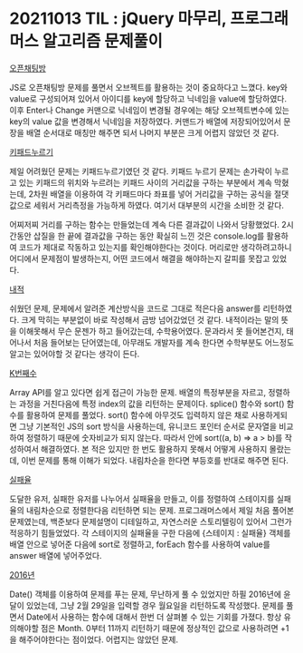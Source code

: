 # 20211013 TIL : jQuery 마무리, 프로그래머스 알고리즘 문제풀이

[오픈채팅방](https://programmers.co.kr/learn/courses/30/lessons/42888)

JS로 오픈채팅방 문제를 풀면서 오브젝트를 활용하는 것이 중요하다고 느꼈다. key와 value로 구성되어져 있어서
아이디를 key에 할당하고 닉네임을 value에 할당하였다. 이후 Enter나 Change 커맨으로 닉네임이 변경될 경우에는
해당 오브젝트변수에 있는 key의 value 값을 변경해서 닉네임을 저장하였다.
커맨드가 배열에 저장되어있어서 문장을 배열 순서대로 매칭만 해주면 되서 나머지 부분은 크게 어렵지 않았던 것 같다.

[키패드누르기](https://programmers.co.kr/learn/courses/30/lessons/67256)

제일 어려웠던 문제는 키패드누르기였던 것 같다. 키패드 누르기 문제는 손가락이 누르고 있는 키패드의 위치와
누르려는 키패드 사이의 거리값을 구하는 부분에서 계속 막혔는데, 2차원 배열을 이용하여 각 키패드마다 좌표를 넣어
거리값을 구하는 공식을 절댓값으로 세워서 거리측정을 가능하게 하였다. 여기서 대부분의 시간을 소비한 것 같다.

어찌저찌 거리를 구하는 함수는 만들었는데 계속 다른 결과값이 나와서 당황했었다. 2시간동안 삽질을 한 끝에
결과값을 구하는 동안 확실히 느낀 것은 console.log를 활용하여 코드가 제대로 작동하고 있는지를 확인해야한다는 것이다.
머리로만 생각하려고하니 어디에서 문제점이 발생하는지, 어떤 코드에서 해결을 해야하는지 갈피를 못잡고 있었다.

[내적](https://programmers.co.kr/learn/courses/30/lessons/70128)

쉬웠던 문제, 문제에서 알려준 계산방식을 코드로 그대로 적은다음 answer를 리턴하였다. 크게 막히는 부분없이 바로 작성해서
금방 넘어갔었던 것 같다. 내적이라는 말의 뜻을 이해못해서 무슨 문젠가 하고 들어갔는데, 수학용어였다. 문과라서 못 들어본건지,
태어나서 처음 들어보는 단어였는데, 아무래도 개발자를 계속 한다면 수학부분도 어느정도 알고는 있어야할 것 같다는 생각이 든다.

[K번째수](https://programmers.co.kr/learn/courses/30/lessons/42748)

Array API를 알고 있다면 쉽게 접근이 가능한 문제. 배열의 특정부분을 자르고, 정렬하는 과정을 거친다음에 특정 index의 값을 리턴하는
문제이다. splice() 함수와 sort() 함수를 활용하여 문제를 풀었다. sort() 함수에 아무것도 입력하지 않은 채로 사용하게되면
그냥 기본적인 JS의 sort 방식을 사용하는데, 유니코드 포인터 순서로 문자열을 비교하여 정렬하기 때문에 숫자비교가 되지 않는다.
따라서 안에 sort((a, b) => a > b)를 작성하여서 해결하였다. 본 적은 있지만 한 번도 활용하지 못해서 어떻게 사용하지 몰랐는데,
이번 문제를 통해 이해가 되었다. 내림차순을 한다면 부등호를 반대로 해주면 된다.

[실패율](https://programmers.co.kr/learn/courses/30/lessons/42889)

도달한 유저, 실패한 유저를 나누어서 실패율을 만들고, 이를 정렬하여 스테이지를 실패율의 내림차순으로 정렬한다음 리턴하면 되는 문제.
프로그래머스에서 제일 처음 풀어본 문제였는데, 백준보다 문제설명이 디테일하고, 자연스러운 스토리텔링이 있어서 그런가 적응하기 힘들었었다.
각 스테이지의 실패율을 구한 다음에 {스테이지 : 실패율} 객체를 배열 안으로 넣어준 다음에 sort로 정렬하고, forEach 함수를 사용하여 value를
answer 배열에 넣어주었다.

[2016년](https://programmers.co.kr/learn/courses/30/lessons/12901)

Date() 객체를 이용하여 문제를 푸는 문제, 무난하게 풀 수 있었지만 하필 2016년에 윤달이 있었는데, 그냥 2월 29일을 입력할 경우 월요일을
리턴하도록 작성했다. 문제를 풀면서 Date에서 사용하는 함수에 대해서 한번 더 살펴볼 수 있는 기회를 가졌다. 항상 유의해야할 점은 Month.
0부터 11까지 리턴하기 때문에 정상적인 값으로 사용하려면 +1을 해주어야한다는 점이었다. 어렵지는 않았던 문제.
